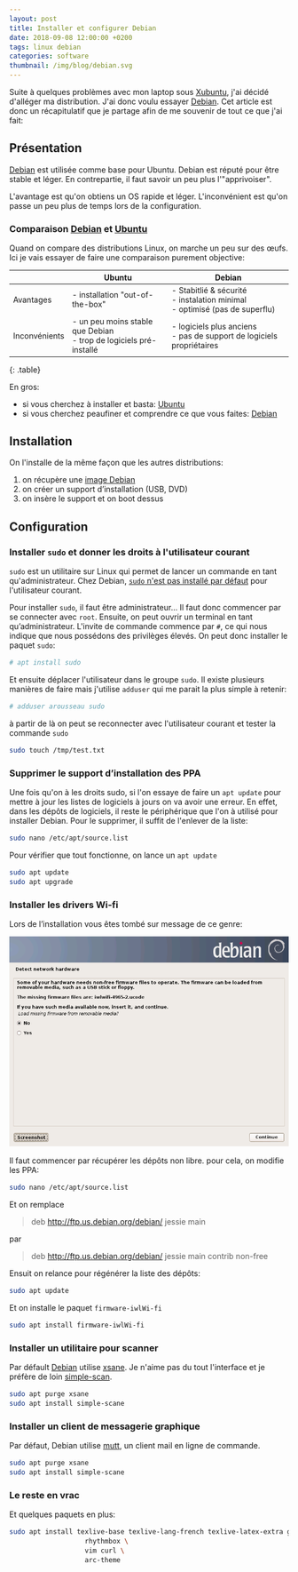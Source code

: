 ```yaml
---
layout: post
title: Installer et configurer Debian
date: 2018-09-08 12:00:00 +0200
tags: linux debian
categories: software
thumbnail: /img/blog/debian.svg
---
```


Suite à quelques problèmes avec mon laptop sous [Xubuntu](https://xubuntu.org), j'ai décidé d'alléger ma distribution. J'ai donc voulu essayer [Debian][debian]. Cet article est donc un récapitulatif que je partage afin de me souvenir de tout ce que j'ai fait:

## Présentation

[Debian][debian] est utilisée comme base pour Ubuntu. Debian est réputé pour être stable et léger. En contrepartie, il faut savoir un peu plus l'"apprivoiser".

L'avantage est qu'on obtiens un OS rapide et léger. L'inconvénient est qu'on passe un peu plus de temps lors de la configuration.

### Comparaison [Debian][debian] et [Ubuntu][ubuntu]

Quand on compare des distributions Linux, on marche un peu sur des œufs. Ici je vais essayer de faire une comparaison purement objective:

|               | Ubuntu                                                               | Debian                                                                          |
| ------------- | -------------------------------------------------------------------- | ------------------------------------------------------------------------------- |
| Avantages     | - installation "out-of-the-box"                                      | - Stabitlié & sécurité<br>- instalation minimal<br>- optimisé (pas de superflu) |
| Inconvénients | - un peu moins stable que Debian<br>- trop de logiciels pré-installé | - logiciels plus anciens<br>- pas de support de logiciels propriétaires         |

{: .table}

En gros:

- si vous cherchez à installer et basta: [Ubuntu][ubuntu]
- si vous cherchez peaufiner et comprendre ce que vous faites: [Debian][debian]

## Installation

On l'installe de la même façon que les autres distributions:

1. on récupère une [image Debian](https://www.debian.org/distrib/netinst)
2. on créer un support d’installation (USB, DVD)
3. on insère le support et on boot dessus

## Configuration

### Installer `sudo` et donner les droits à l'utilisateur courant

`sudo` est un utilitaire sur Linux qui permet de lancer un commande en tant qu'administrateur. Chez Debian, [`sudo` n'est pas installé par défaut](https://unix.stackexchange.com/questions/106529/why-is-sudo-not-installed-by-default-in-debian#106582) pour l'utilisateur courant.

Pour installer `sudo`, il faut être administrateur... Il faut donc commencer par se connecter avec `root`. Ensuite, on peut ouvrir un terminal en tant qu’administrateur. L'invite de commande commence par `#`, ce qui nous indique que nous possédons des privilèges élevés. On peut donc installer le paquet `sudo`:

```bash
# apt install sudo
```

Et ensuite déplacer l'utilisateur dans le groupe `sudo`. Il existe plusieurs manières de faire mais j'utilise `adduser` qui me parait la plus simple à retenir:

```bash
# adduser arousseau sudo
```

à partir de là on peut se reconnecter avec l'utilisateur courant et tester la commande `sudo`

```bash
sudo touch /tmp/test.txt
```

### Supprimer le support d’installation des PPA

Une fois qu'on à les droits sudo, si l'on essaye de faire un `apt update` pour mettre à jour les listes de logiciels à jours on va avoir une erreur. En effet, dans les dépôts de logiciels, il reste le périphérique que l'on à utilisé pour installer Debian. Pour le supprimer, il suffit de l'enlever de la liste:

```bash
sudo nano /etc/apt/source.list
```

Pour vérifier que tout fonctionne, on lance un `apt update`

```bash
sudo apt update
sudo apt upgrade
```

### Installer les drivers Wi-fi

Lors de l’installation vous êtes tombé sur message de ce genre:

![Demande d'un firmware pour le chipset](/img/blog/debian_firmware.png)

Il faut commencer par récupérer les dépôts non libre. pour cela, on modifie les PPA:

```bash
sudo nano /etc/apt/source.list
```

Et on remplace

> deb http://ftp.us.debian.org/debian/ jessie main

par

> deb http://ftp.us.debian.org/debian/ jessie main contrib non-free

Ensuit on relance pour régénérer la liste des dépôts:

```bash
sudo apt update
```

Et on installe le paquet `firmware-iwlWi-fi`

```bash
sudo apt install firmware-iwlWi-fi
```

### Installer un utilitaire pour scanner

Par défault [Debian][debian] utilise [xsane](https://doc.ubuntu-fr.org/xsane). Je n'aime pas du tout l'interface et je préfère de loin [simple-scan](https://gitlab.gnome.org/GNOME/simple-scan).

```bash
sudo apt purge xsane
sudo apt install simple-scane
```

### Installer un client de messagerie graphique

Par défaut, Debian utilise [mutt](http://www.mutt.org/), un client mail en ligne de commande.

```bash
sudo apt purge xsane
sudo apt install simple-scane
```

### Le reste en vrac

Et quelques paquets en plus:

```bash
sudo apt install texlive-base texlive-lang-french texlive-latex-extra gummi \
                   rhythmbox \
                   vim curl \
                   arc-theme
```

[debian]: http://www.debian.org/
[ubuntu]: https://www.ubuntu.com/
